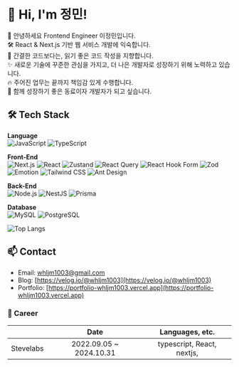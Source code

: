 # 👋 Hi, I'm 정민!

👋 안녕하세요 Frontend Engineer 이정민입니다.<br/>
🛠️ React & Next.js 기반 웹 서비스 개발에 익숙합니다.<br/>
📝 간결한 코드보다는, 읽기 좋은 코드 작성을 지향합니다.<br/>
✨ 새로운 기술에 꾸준한 관심을 가지고, 더 나은 개발자로 성장하기 위해 노력하고 있습니다.<br/>
🔥 주어진 업무는 끝까지 책임감 있게 수행합니다.<br/>
🤝 함께 성장하기 좋은 동료이자 개발자가 되고 싶습니다.<br/>

## 🛠 Tech Stack

**Language**  
![JavaScript](https://img.shields.io/badge/JavaScript-F7DF1E?style=flat&logo=javascript&logoColor=black)
![TypeScript](https://img.shields.io/badge/TypeScript-3178C6?style=flat&logo=typescript&logoColor=white)

**Front-End**  
![Next.js](https://img.shields.io/badge/Next.js-000000?style=flat&logo=nextdotjs&logoColor=white)
![React](https://img.shields.io/badge/React-61DAFB?style=flat&logo=react&logoColor=black)
![Zustand](https://img.shields.io/badge/Zustand-000000?style=flat&logo=z&logoColor=white)
![React Query](https://img.shields.io/badge/React--Query-FF4154?style=flat&logo=reactquery&logoColor=white)
![React Hook Form](https://img.shields.io/badge/React--Hook--Form-EC5990?style=flat&logo=reacthookform&logoColor=white)
![Zod](https://img.shields.io/badge/Zod-3E9F7B?style=flat)
![Emotion](https://img.shields.io/badge/Emotion-C76494?style=flat)
![Tailwind CSS](https://img.shields.io/badge/Tailwind_CSS-38B2AC?style=flat&logo=tailwindcss&logoColor=white)
![Ant Design](https://img.shields.io/badge/Ant--Design-0170FE?style=flat&logo=antdesign&logoColor=white)

**Back-End**  
![Node.js](https://img.shields.io/badge/Node.js-339933?style=flat&logo=node.js&logoColor=white)
![NestJS](https://img.shields.io/badge/NestJS-E0234E?style=flat&logo=nestjs&logoColor=white)
![Prisma](https://img.shields.io/badge/Prisma-2D3748?style=flat&logo=prisma&logoColor=white)

**Database**  
![MySQL](https://img.shields.io/badge/MySQL-4479A1?style=flat&logo=mysql&logoColor=white)
![PostgreSQL](https://img.shields.io/badge/PostgreSQL-4169E1?style=flat&logo=postgresql&logoColor=white)

![Top Langs](https://github-readme-stats.vercel.app/api/top-langs/?username=anuraghazra&layout=compact)

## 📫 Contact

- Email: whljm1003@gmail.com
- Blog: [https://velog.io/@whljm1003](https://velog.io/@whljm1003)
- Portfolio: [https://portfolio-whljm1003.vercel.app](https://portfolio-whljm1003.vercel.app)

### 📂 Career

|           |          Date           |      Languages, etc.       |
| --------- | :---------------------: | :------------------------: |
| Stevelabs | 2022.09.05 ~ 2024.10.31 | typescript, React, nextjs, |
